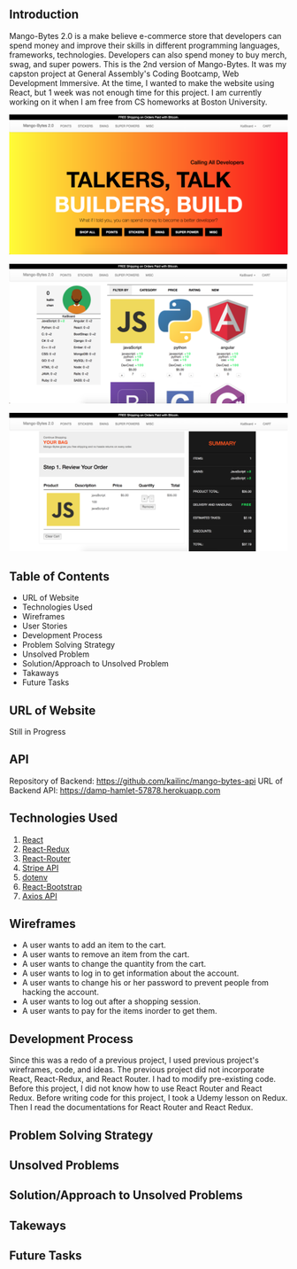 ## Introduction

Mango-Bytes 2.0 is a make believe e-commerce store that developers can spend money
and improve their skills in different programming languages, frameworks, technologies.
Developers can also spend money to buy merch, swag, and super powers. This is the
2nd version of Mango-Bytes. It was my capston project at General Assembly's Coding
Bootcamp, Web Development Immersive. At the time, I wanted to make the website using
React, but 1 week was not enough time for this project. I am currently working on it
when I am free from CS homeworks at Boston University.

![Landing  Page](https://raw.githubusercontent.com/kailinc/mango-bytes-2/master/public/HomePage.png)

![Shopping Page ](https://raw.githubusercontent.com/kailinc/mango-bytes-2/master/public/shopping.png)

![Checkout Page ](https://raw.githubusercontent.com/kailinc/mango-bytes-2/master/public/Checkout.png)

## Table of Contents

-   URL of Website
-   Technologies Used
-   Wireframes
-   User Stories
-   Development Process
-   Problem Solving Strategy
-   Unsolved Problem
-   Solution/Approach to Unsolved Problem
-   Takaways
-   Future Tasks

## URL of Website

Still in Progress

## API

Repository of Backend: https://github.com/kailinc/mango-bytes-api
URL of Backend API: https://damp-hamlet-57878.herokuapp.com

## Technologies Used

1. [React](https://reactjs.org/)
2. [React-Redux](https://redux.js.org/basics/usage-with-react)
3. [React-Router](https://reacttraining.com/react-router/web/guides/philosophy)
4. [Stripe API](https://stripe.com/docs/api)
5. [dotenv](https://www.npmjs.com/package/dotenv)
6. [React-Bootstrap](https://react-bootstrap.github.io/)
7. [Axios API](https://www.npmjs.com/package/axios)

## Wireframes

-  A user wants to add an item to the cart.
-  A user wants to remove an item from the cart.
-  A user wants to change the quantity from the cart.
-  A user wants to log in to get information about the account.
-  A user wants to change his or her password to prevent people from hacking the account.
-  A user wants to log out after a shopping session.
-  A user wants to pay for the items inorder to get them.

## Development Process

  Since this was a redo of a previous project, I used previous project's wireframes,
code, and ideas. The previous project did not incorporate React, React-Redux,
and React Router. I had to modify pre-existing code. Before this project, I did not
know how to use React Router and React Redux. Before writing code for this project,
I took a Udemy lesson on Redux. Then I read the documentations for React Router and
React Redux.


## Problem Solving Strategy

## Unsolved Problems

## Solution/Approach to Unsolved Problems

## Takeways

## Future Tasks
